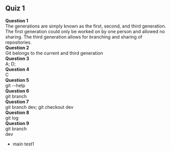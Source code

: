 ##  Quiz 1  
**Question 1**  
The generations are simply known as the first, second, and third generation. The first generation could only be worked on by one person and allowed no sharing. The third generation allows for branching and sharing of repositories.  
**Question 2**  
Git belongs to the current and third generation  
**Question 3**  
A; D;   
**Question 4**  
C  
**Question 5**  
git --help  
**Question 6**  
git branch  
**Question 7**  
git branch dev; git checkout dev  
**Question 8**  
git log  
**Question 9**  
 git branch  
  dev
* main
  test1
